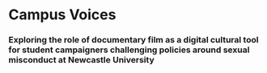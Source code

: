 # Campus Voices
### Exploring the role of documentary film as a digital cultural tool for student campaigners challenging policies around sexual misconduct at Newcastle University

